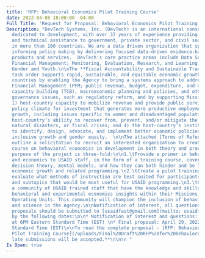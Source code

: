 ```yaml
---
title: 'RFP: Behavioral Economics Pilot Training Course'
date: 2022-04-08 18:00:00 -04:00
Full Title: 'Request for Proposal: Behavioral Economics Pilot Training Course'
Description: "DevTech Systems, Inc. (DevTech) is an international consulting firm
  dedicated to development, with over 37 years of experience providing advisory services
  and technical assistance to government, private sector, and civil society stakeholders
  in more than 100 countries. We are a data driven organization that specializes in
  informing policy making by delivering focused data-driven evidence-based analysis
  products and services.  DevTech's core practice areas include Data Solutions; Public
  Financial Management; Monitoring, Evaluation, Research, and Learning; and Education,
  Gender and Youth.\n\nThe **Fiscal Accountability and Sustainable Trade (FAST)**
  task order supports rapid, sustainable, and equitable economic growth in USAID-assisted
  countries by enabling the Agency to bring a systems approach to addressing Public
  Financial Management (PFM; public revenue, budget, expenditure, and debt), trade
  capacity building (TCB), macroeconomic planning and policies, and other economic
  governance issues, such as regulatory reform, and by supporting Missions to improve
  1) host-country capacity to mobilize revenue and provide public services; 2) the
  policy climate for investment that generates more productive employment and inclusive
  growth, including issues specific to women and disadvantaged populations; 3) the
  host-country’s ability to recover from, prevent, and/or mitigate the impact of conflict,
  natural disasters, or fiscal crises; and 4) the host-country’s institutional capacity
  to identify, design, advocate, and implement better economic policies to enhance
  inclusive growth and gender equity.  \n\nThe attached [Terms of Reference](/uploads/Final%20Draft%20RFP%20for%20Behavioral%20Economics%20Course.pdf)
  outline a solicitation to recruit an interested organization to create a pilot training
  course on behavioral economics in development in both theory and practice.  \n\nThe
  purpose of the project is three-fold:\n\n1.\tProvide a primer in behavioral science
  and economics to USAID staff, in the form of a training course, covering biases,
  decision theory, mental models, and how they can both hinder and be leveraged by
  economic growth and related programming.\n2.\tCreate a pilot training course to
  evaluate what methods of instruction are best suited for participants and the themes
  and subtopics that would be most useful for USAID programming.\n3.\tCreate and foster
  a community of USAID trained staff that have the knowledge and skills to promote
  behavioral and experimental economics insights within their Missions, Bureaus, and
  Operating Units. This community will champion the inclusion of behavioral economics
  and science in the Agency.\n\nNotification of interest, all questions, and final
  proposals should be submitted to [usaidfast@gmail.com](mailto: usaidfast@gmail.com)
  by the following dates:\n\n* Notification of interest and questions: April 15, 2022
  at 6PM Eastern Standard Time (EST) \n* Final proposal: April 29, 2022 6PM Eastern
  Standard Time (EST)\n\nTo read the complete proposal - [RFP: Behavioral Economics
  Pilot Training Course](/uploads/Final%20Draft%20RFP%20for%20Behavioral%20Economics%20Course.pdf)\n\n**No
  late submissions will be accepted.**\n\n\n "
Is Open: true
---
```


